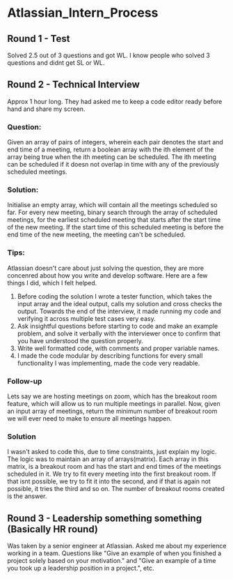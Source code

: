 # Atlassian_Intern_Process

## Round 1 - Test
Solved 2.5 out of 3 questions and got WL. I know people who solved 3 questions and didnt get SL or WL.

## Round 2 - Technical Interview
Approx 1 hour long. They had asked me to keep a code editor ready before hand and share my screen.

### Question:
Given an array of pairs of integers, wherein each pair denotes the start and end time of a meeting, return a boolean array with the ith element of the array being true when the ith meeting can be scheduled.
The ith meeting can be scheduled if it doesn not overlap in time with any of the previously scheduled meetings.

### Solution:
Initialise an empty array, which will contain all the meetings scheduled so far. For every new meeting, binary search through the array of scheduled meetings, for the earliest scheduled meeting that starts after the start time of the new meeting. If the start time of this scheduled meeting is before the end time of the new meeting, the meeting can't be scheduled.

### Tips:
Atlassian doesn't care about just solving the question, they are more concenred about how you write and develop software. Here are a few things I did, which I felt helped.
1. Before coding the solution I wrote a tester function, which takes the input array and the ideal output, calls my solution and cross checks the output. Towards the end of the interview, it made running my code and verifying it across multiple test cases very easy.
2. Ask insightful questions before starting to code and make an example problem, and solve it verbally with the interviewer once to confirm that you have understood the question properly.
3. Write well formatted code, with comments and proper variable names.
4. I made the code modular by describing functions for every small functionality I was implementing, made the code very readable.

### Follow-up
Lets say we are hosting meetings on zoom, which has the breakout room feature, which will allow us to run multiple meetings in parallel. Now, given an input array of meetings, return the minimum number of breakout room we will ever need to make to ensure all meetings happen. 

### Solution
I wasn't asked to code this, due to time constraints, just explain my logic. The logic was to maintain an array of arrays(matrix). Each array in this matrix, is a breakout room and has the start and end times of the meetings scheduled in it. We try to fit every meeting into the first breakout room. If that isnt possible, we try to fit it into the second, and if that is again not possible, it tries the third and so on.
The number of breakout rooms created is the answer.

## Round 3 - Leadership something something (Basically HR round)
Was taken by a senior engineer at Atlassian. Asked me about my experience working in a team. Questions like "Give an example of when you finished a project solely based on your motivation." and "Give an example of a time you took up a leadership position in a project.", etc. 
